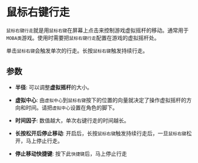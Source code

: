 # 鼠标右键行走

`鼠标右键行走`就是用`鼠标右键`在屏幕上点击来控制游戏虚拟摇杆的移动。通常用于`MOBA类`游戏。使用时需要把`鼠标右键行走`配置在游戏的虚拟摇杆处。

单击`鼠标右键`会触发单次的行走。长按`鼠标右键`触发持续行走。

## 参数

* **半径**: 可以调整**虚拟摇杆**的大小。

* **虚拟中心**: 由`虚拟中心`到`鼠标右键`按下的位置的向量就决定了操作虚拟摇杆的方向和时间。请把`虚拟中心`设置在角色的脚下。

* **时间因子**: 数值越大，单次右键行走的时间越长。

* **长按松开后停止移动**: 开启后，长按`鼠标右键`触发持续行走后，一旦`鼠标右键`松开，马上停止行走。

* **停止移动快捷键**: 按下此`快捷键`后，马上停止行走
